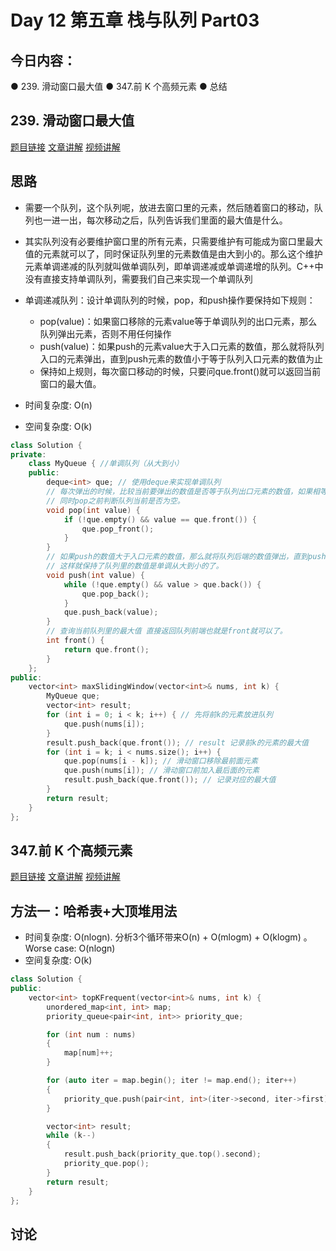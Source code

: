 # Day 12 第五章 栈与队列 Part03

## 今日内容： 

● 239. 滑动窗口最大值
● 347.前 K 个高频元素
● 总结

## 239. 滑动窗口最大值
[题目链接](https://leetcode.cn/problems/sliding-window-maximum/)
[文章讲解](https://programmercarl.com/0239.%E6%BB%91%E5%8A%A8%E7%AA%97%E5%8F%A3%E6%9C%80%E5%A4%A7%E5%80%BC.html#%E6%80%9D%E8%B7%AF)
[视频讲解](https://www.bilibili.com/video/BV1XS4y1p7qj/)

## 思路
- 需要一个队列，这个队列呢，放进去窗口里的元素，然后随着窗口的移动，队列也一进一出，每次移动之后，队列告诉我们里面的最大值是什么。
- 其实队列没有必要维护窗口里的所有元素，只需要维护有可能成为窗口里最大值的元素就可以了，同时保证队列里的元素数值是由大到小的。那么这个维护元素单调递减的队列就叫做单调队列，即单调递减或单调递增的队列。C++中没有直接支持单调队列，需要我们自己来实现一个单调队列

- 单调递减队列：设计单调队列的时候，pop，和push操作要保持如下规则：
    - pop(value)：如果窗口移除的元素value等于单调队列的出口元素，那么队列弹出元素，否则不用任何操作
    - push(value)：如果push的元素value大于入口元素的数值，那么就将队列入口的元素弹出，直到push元素的数值小于等于队列入口元素的数值为止
    - 保持如上规则，每次窗口移动的时候，只要问que.front()就可以返回当前窗口的最大值。 

- 时间复杂度: O(n)
- 空间复杂度: O(k)
```cpp
class Solution {
private:
    class MyQueue { //单调队列（从大到小）
    public:
        deque<int> que; // 使用deque来实现单调队列
        // 每次弹出的时候，比较当前要弹出的数值是否等于队列出口元素的数值，如果相等则弹出。
        // 同时pop之前判断队列当前是否为空。
        void pop(int value) {
            if (!que.empty() && value == que.front()) {
                que.pop_front();
            }
        }
        // 如果push的数值大于入口元素的数值，那么就将队列后端的数值弹出，直到push的数值小于等于队列入口元素的数值为止。
        // 这样就保持了队列里的数值是单调从大到小的了。
        void push(int value) {
            while (!que.empty() && value > que.back()) {
                que.pop_back();
            }
            que.push_back(value);
        }
        // 查询当前队列里的最大值 直接返回队列前端也就是front就可以了。
        int front() {
            return que.front();
        }
    };
public:
    vector<int> maxSlidingWindow(vector<int>& nums, int k) {
        MyQueue que;
        vector<int> result;
        for (int i = 0; i < k; i++) { // 先将前k的元素放进队列
            que.push(nums[i]);
        }
        result.push_back(que.front()); // result 记录前k的元素的最大值
        for (int i = k; i < nums.size(); i++) {
            que.pop(nums[i - k]); // 滑动窗口移除最前面元素
            que.push(nums[i]); // 滑动窗口前加入最后面的元素
            result.push_back(que.front()); // 记录对应的最大值
        }
        return result;
    }
};
```

## 347.前 K 个高频元素
[题目链接](https://leetcode.cn/problems/top-k-frequent-elements/)
[文章讲解](https://programmercarl.com/0347.%E5%89%8DK%E4%B8%AA%E9%AB%98%E9%A2%91%E5%85%83%E7%B4%A0.html)
[视频讲解](https://www.bilibili.com/video/BV1Xg41167Lz)

## 方法一：哈希表+大顶堆用法
- 时间复杂度: O(nlogn). 分析3个循环带来O(n) + O(mlogm) + O(klogm) 。Worse case: O(nlogn) 
- 空间复杂度: O(k)
```cpp
class Solution {
public:
    vector<int> topKFrequent(vector<int>& nums, int k) {
        unordered_map<int, int> map;
        priority_queue<pair<int, int>> priority_que;

        for (int num : nums)
        {
            map[num]++;
        }

        for (auto iter = map.begin(); iter != map.end(); iter++)
        {
            priority_que.push(pair<int, int>(iter->second, iter->first));
        }

        vector<int> result;
        while (k--)
        {
            result.push_back(priority_que.top().second);
            priority_que.pop();
        }
        return result;
    }
};
```

## 讨论


